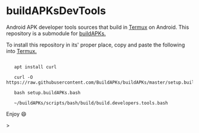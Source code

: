 # buildAPKsDevTools
Android APK developer tools sources that build in [Termux](https://github.com/termux) on Android. This repository is a submodule for [buildAPKs.](https://github.com/sdrausty/buildAPKs)

To install this repository in its' proper place, copy and paste the following into [Termux.](https://github.com/termux)
```

   apt install curl 

   curl -O https://raw.githubusercontent.com/BuildAPKs/buildAPKs/master/setup.buildAPKs.bash

   bash setup.buildAPKs.bash

   ~/buildAPKs/scripts/bash/build/build.developers.tools.bash

```

Enjoy :smile:
<!--README.md EOF-->>
